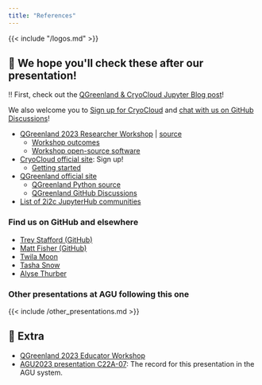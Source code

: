 ```yaml
---
title: "References"
---
```


{{< include "/logos.md" >}}


## :link: We hope you'll check these after our presentation!

:bangbang: First, check out the
[QGreenland & CryoCloud Jupyter Blog post](https://blog.jupyter.org/desktop-gis-software-in-the-cloud-with-jupyterhub-ddced297019a)!

We also welcome you to
[Sign up for CryoCloud](https://book.cryointhecloud.com/content/Getting_Started.html)
and
[chat with us on GitHub Discussions](https://github.com/nsidc/qgreenland/discussions)!

* [QGreenland 2023 Researcher Workshop](https://qgreenland-workshop-2023-researcher.github.io/)
  | [source](https://github.com/qgreenland-workshop-2023-researcher/qgreenland-workshop-2023-researcher.github.io)
    * [Workshop outcomes](https://qgreenland-workshop-2023-researcher.github.io/outcomes/)
    * [Workshop open-source software](https://qgreenland-workshop-2023-researcher.github.io/content/built-with-open-source.html)
* [CryoCloud official site](https://cryointhecloud.com/): Sign up!
    * [Getting started](https://book.cryointhecloud.com/content/Getting_Started.html)
* [QGreenland official site](https://qgreenland.org)
    * [QGreenland Python source](https://github.com/nsidc/qgreenland)
    * [QGreenland GitHub Discussions](https://github.com/nsidc/qgreenland/discussions)
* [List of 2i2c JupyterHub communities](https://infrastructure.2i2c.org/reference/hubs/)


### Find us on GitHub and elsewhere

* [Trey Stafford (GitHub)](https://github.com/trey-stafford)
* [Matt Fisher (GitHub)](https://github.com/mfisher87)
* [Twila Moon](https://nsidc.org/about/about-nsidc/what-we-do/our-people/twila_moon)
* [Tasha Snow](https://geophysics.mines.edu/project/tasha-snow/)
* [Alyse Thurber](https://cires.colorado.edu/outreach/)


### Other presentations at AGU following this one

{{< include /other_presentations.md >}}


## :tada: Extra

* [QGreenland 2023 Educator Workshop](https://qgreenland-workshop-2023-educator.github.io/)
* [AGU2023 presentation C22A-07](https://agu.confex.com/agu/fm23/meetingapp.cgi/Paper/1365725):
  The record for this presentation in the AGU system.
